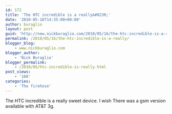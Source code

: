 ```yaml
---
id: 172
title: 'The HTC incredible is a really&#8230;'
date: '2010-05-16T14:35:00+00:00'
author: buraglio
layout: post
guid: 'http://new.nickburaglio.com/2010/05/16/the-htc-incredible-is-a-really/'
permalink: /2010/05/16/the-htc-incredible-is-a-really/
blogger_blog:
    - www.nickburaglio.com
blogger_author:
    - 'Nick Buraglio'
blogger_permalink:
    - /2010/05/htc-incredible-is-really.html
post_views:
    - '160'
categories:
    - 'The firehose'
---
```


The HTC incredible is a really sweet device. I wish There was a gsm version available with AT&amp;T 3g.